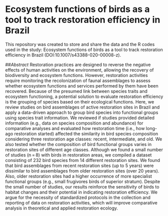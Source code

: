 # Ecosystem functions of birds as a tool to track restoration efficiency in Brazil
This repository was created to store and share the data and the R codes used in the study: Ecosystem functions of birds as a tool to track restoration efficiency in Brazil (DOI:10.1007/s43388-020-00008-z).

##*Abstract*
Restoration practices are designed to reverse the negative effects of human activities on the environment, allowing the recovery of biodiversity and ecosystem functions. However, restoration activities require monitoring the recolonization of faunal assemblages to assess whether ecosystem functions and services performed by them have been recovered. Because of the presumed link between species traits and ecosystem functioning, a potential solution to evaluate restoration efficiency is the grouping of species based on their ecological functions. Here, we review studies on bird assemblages of active restoration sites in Brazil and apply a data-driven approach to group bird species into functional groups using species trait information. We reviewed if studies provided detailed information (e.g., data on species composition and abundance) for comparative analyses and evaluated how restoration time (i.e., how long-ago restoration started) affected the similarity in bird species composition considering three restoration age classes: recent, intermediate, and old. We also tested whether the composition of bird functional groups varies in restoration sites of different age classes. Although we found a small number of studies (n = 8) with birds in restoration areas, we compiled a dataset consisting of 232 bird species from 14 different restoration sites. We found that bird assemblages from recent restoration sites (up to 5 years) were dissimilar to bird assemblages from older restoration sites (over 20 years). Also, older restoration sites had a higher occurrence of more specialist functional groups (e.g., small frugivores birds of superior stratum). Despite the small number of studies, our results reinforce the sensitivity of birds to habitat changes and their potential in indicating restoration efficiency. We argue for the necessity of standardized protocols in the collection and reporting of data on restoration activities, which will improve comparative analysis in theoretical and applied restoration ecology.

